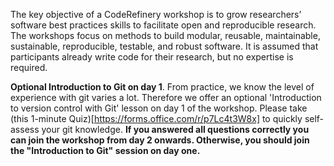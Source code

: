 The key objective of a CodeRefinery workshop is to grow researchers’ software best practices skills to facilitate open and reproducible research. The workshops focus on methods to build modular, reusable, maintainable, sustainable, reproducible, testable, and robust software. It is assumed that participants already write code for their research, but no expertise is required.

**Optional Introduction to Git on day 1**. From practice, we know the level of experience with git varies a lot. Therefore we offer an optional 'Introduction to version control with Git' lesson on day 1 of the workshop. Please take (this 1-minute Quiz)[https://forms.office.com/r/p7Lc4t3W8x] to quickly self-assess your git knowledge. **If you answered all questions correctly you can join the workshop from day 2 onwards. Otherwise, you should join the "Introduction to Git" session on day one.**
